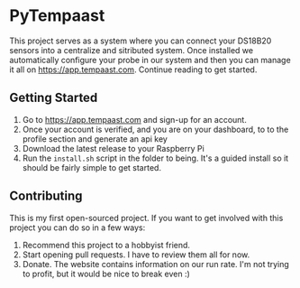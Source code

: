 # PyTempaast

This project serves as a system where you can connect your DS18B20 sensors into a centralize and sitributed system. Once installed we automatically configure your probe in our system and then you can manage it all on https://app.tempaast.com. Continue reading to get started.

## Getting Started
1. Go to https://app.tempaast.com and sign-up for an account.
2. Once your account is verified, and you are on your dashboard, to to the profile section and generate an api key
3. Download the latest release to your Raspberry Pi
4. Run the `install.sh` script in the folder to being. It's a guided install so it should be fairly simple to get started.

## Contributing
This is my first open-sourced project. If you want to get involved with this project you can do so in a few ways:
1. Recommend this project to a hobbyist friend.
2. Start opening pull requests. I have to review them all for now.
3. Donate. The website contains information on our run rate. I'm not trying to profit, but it would be nice to break even :)
